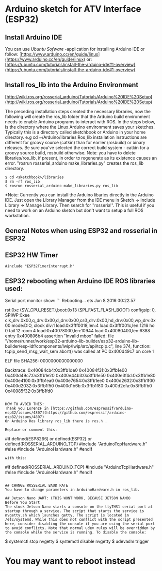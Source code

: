 # Arduino sketch for ATV Interface (ESP32)
## Install Arduino IDE
You can use _Ubuntu Sofware_ -application for installing Arduino IDE
or follow:
[https://www.arduino.cc/en/guide/linux](https://www.arduino.cc/en/guide/linux)
or:
[https://ubuntu.com/tutorials/install-the-arduino-ide#1-overview](https://ubuntu.com/tutorials/install-the-arduino-ide#1-overview)

## Install ros_lib into the Arduino Environment
[http://wiki.ros.org/rosserial_arduino/Tutorials/Arduino%20IDE%20Setup](http://wiki.ros.org/rosserial_arduino/Tutorials/Arduino%20IDE%20Setup)

The preceding installation steps created the necessary libraries, now the following will create the ros_lib folder that the Arduino build environment needs to enable Arduino programs to interact with ROS.
In the steps below, <sketchbook> is the directory where the Linux Arduino environment saves your sketches. Typically this is a directory called sketchbook or Arduino in your home directory. e.g cd ~/Arduino/libraries
Ros_lib installation instructions are different for groovy source (catkin) than for earlier (rosbuild) or binary releases. Be sure you've selected the correct build system - catkin for a groovy source build, rosbuild otherwise.
Note: you have to delete libraries/ros_lib, if present, in order to regenerate as its existence causes an error. "rosrun rosserial_arduino make_libraries.py" creates the ros_lib directory.
```
$ cd <sketchbook>/libraries
$ rm -rf ros_lib
$ rosrun rosserial_arduino make_libraries.py ros_lib
```
*Note: Currently you can install the Arduino libaries directly in the Arduino IDE. Just open the Library Manager from the IDE menu in Sketch -> Include Library -> Manage Library. Then search for "rosserial". This is useful if you need to work on an Arduino sketch but don't want to setup a full ROS workstation.

  
## General Notes when using ESP32 and rosserial in ESP32
  
## ESP32 HW Timer
```
#include "ESP32TimerInterrupt.h"
``` 
  
## ESP32 rebooting when Arduino IDE ROS libraries used:
Serial port monitor show:
´´´
Rebooting...
ets Jun  8 2016 00:22:57

rst:0xc (SW_CPU_RESET),boot:0x13 (SPI_FAST_FLASH_BOOT)
configsip: 0, SPIWP:0xee
clk_drv:0x00,q_drv:0x00,d_drv:0x00,cs0_drv:0x00,hd_drv:0x00,wp_drv:0x00
mode:DIO, clock div:1
load:0x3fff0018,len:4
load:0x3fff001c,len:1216
ho 0 tail 12 room 4
load:0x40078000,len:10944
load:0x40080400,len:6388
entry 0x400806b4
assertion "Invalid mbox" failed: file "/home/runner/work/esp32-arduino-lib-builder/esp32-arduino-lib-builder/esp-idf/components/lwip/lwip/src/api/tcpip.c", line 374, function: tcpip_send_msg_wait_sem
abort() was called at PC 0x400d49c7 on core 1

ELF file SHA256: 0000000000000000

Backtrace: 0x40084cb4:0x3ffb1de0 0x40084f31:0x3ffb1e00 0x400d49c7:0x3ffb1e20 0x400e44b3:0x3ffb1e50 0x400e3f4d:0x3ffb1e80 0x400e4100:0x3ffb1ea0 0x400e7654:0x3ffb1ee0 0x400d2632:0x3ffb1f00 0x400d2032:0x3ffb1f50 0x400d1b6b:0x3ffb1f80 0x400d2efa:0x3ffb1fb0 0x40085f32:0x3ffb1fd0
```
  
HOW TO AVOID THIS:
Thank you LorenzF in [https://github.com/espressif/arduino-esp32/issues/4807](https://github.com/espressif/arduino-esp32/issues/4807)
On Arduino Ros library ros_lib there is ros.h .

Replace or comment this:
```
#if defined(ESP8266) or defined(ESP32) or defined(ROSSERIAL_ARDUINO_TCP)
  #include "ArduinoTcpHardware.h"
#else
  #include "ArduinoHardware.h"
#endif
```
with this:
```
#if defined(ROSSERIAL_ARDUINO_TCP)
  #include "ArduinoTcpHardware.h"
#else
  #include "ArduinoHardware.h"
#endif
```

## CHANGE ROSSERIAL BAUD RATE
You have to change parameters in ArduinoHardware.h in ros_lib.

## Jetson Nano UART: (THIS WONT WORK, BECAUSE JETSON NANO)
Before You Start
The stock Jetson Nano starts a console on the ttyTHS1 serial port at startup through a service. The script that starts the service is nvgetty.sh which launches getty. The script is located in /etc/systemd. While this does not conflict with the script presented here, consider disabling the console if you are using the serial port to avoid conflicts. Note that normal udev rules will be overridden by the console while the service is running. To disable the console:
```
$ systemctl stop nvgetty
$ systemctl disable nvgetty
$ udevadm trigger
# You may want to reboot instead
```
